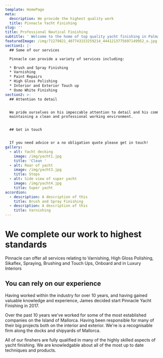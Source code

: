 ```yaml
---
template: HomePage
meta:
  description: We provide the highest quality work
  title: Pinnacle Yacht Finishing
slug: ''
title: Professional Nautical Finishing
subtitle: ' Welcome to the home of top quality yacht finishing in Palma De Mallorca'
featuredImage: /img/71279821_407743153259214_4441213775697149952_o.jpg
section1: |-
  ## Some of our services

  Pinnacle can provide a variety of services including:

  * Brush and Spray Finishing
  * Varnishing
  * Paint Repairs
  * High Gloss Polishing
  * Interior and Exterior Touch up
  * Osmo White Finishing
section2: >-
  ## Attention to detail


  We pride ourselves on his impeccable attention to detail and his commitment to
  maintaining a clean and professional working environment.


  ## Get in touch


  If you need advice or a no obligation quote please get in touch!
gallery:
  - alt: Yacht decking
    image: /img/yacht1.jpg
    title: 'Clean '
  - alt: Rear of yacht
    image: /img/yacht3.jpg
    title: Steps
  - alt: Side view of super yacht
    image: /img/yacht4.jpg
    title: Super yacht
accordion:
  - description: A description of this
    title: Brush and Spray Finishing
  - description: A description of this
    title: Varnishing
---
```

# We complete our work to highest standards

Pinnacle can offer all services relating to Varnishing, High Gloss Polishing, Sikaflex, Spraying, Brushing and Touch Ups, Onboard and in Luxury Interiors

## You can rely on our experience

Having worked within the industry for over 10 years, and having gained valuable knowledge and experience, James decided start Pinnacle Yacht Finishing in 2017.

Over the past 10 years we've worked for some of the most established companies on the Island of Mallorca. Having been responsible for many of their big projects both on the interior and exterior. We're is a recognisable firm along the docks and shipyards of Mallorca.

All of our finshers are fully qualified in many of the highly skilled aspects of yacht finishing. We are knowledgable about all of the most up to date techniques and products.

## 

##
